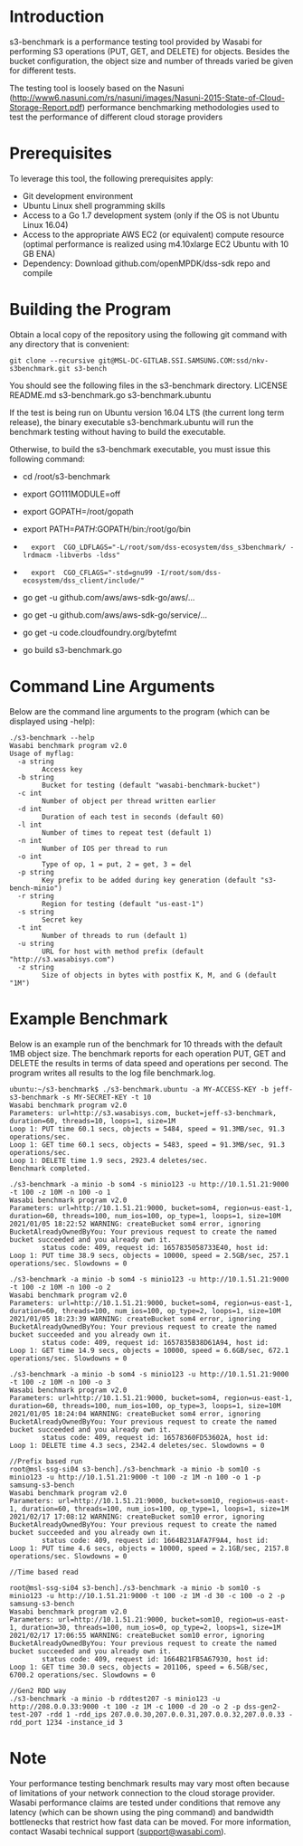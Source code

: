 # Introduction
s3-benchmark is a performance testing tool provided by Wasabi for performing S3 operations (PUT, GET, and DELETE) for objects. Besides the bucket configuration, the object size and number of threads varied be given for different tests.

The testing tool is loosely based on the Nasuni (http://www6.nasuni.com/rs/nasuni/images/Nasuni-2015-State-of-Cloud-Storage-Report.pdf) performance benchmarking methodologies used to test the performance of different cloud storage providers

# Prerequisites
To leverage this tool, the following prerequisites apply:
*	Git development environment
*	Ubuntu Linux shell programming skills
*	Access to a Go 1.7 development system (only if the OS is not Ubuntu Linux 16.04)
*	Access to the appropriate AWS EC2 (or equivalent) compute resource (optimal performance is realized using m4.10xlarge EC2 Ubuntu with 10 GB ENA)
*	Dependency: Download github.com/openMPDK/dss-sdk repo and compile

# Building the Program
Obtain a local copy of the repository using the following git command with any directory that is convenient:

```
git clone --recursive git@MSL-DC-GITLAB.SSI.SAMSUNG.COM:ssd/nkv-s3benchmark.git s3-bench
```

You should see the following files in the s3-benchmark directory.
LICENSE	README.md		s3-benchmark.go	s3-benchmark.ubuntu

If the test is being run on Ubuntu version 16.04 LTS (the current long term release), the binary
executable s3-benchmark.ubuntu will run the benchmark testing without having to build the executable. 

Otherwise, to build the s3-benchmark executable, you must issue this following command:

*	cd /root/s3-benchmark
*	export GO111MODULE=off
*	export GOPATH=/root/gopath
*	export PATH=$PATH:$GOPATH/bin:/root/go/bin
*       export  CGO_LDFLAGS="-L/root/som/dss-ecosystem/dss_s3benchmark/ -lrdmacm -libverbs -ldss"
*       export  CGO_CFLAGS="-std=gnu99 -I/root/som/dss-ecosystem/dss_client/include/"	

*	go get -u github.com/aws/aws-sdk-go/aws/...
*	go get -u github.com/aws/aws-sdk-go/service/...
*	go get -u code.cloudfoundry.org/bytefmt

*	go build s3-benchmark.go
 
# Command Line Arguments
Below are the command line arguments to the program (which can be displayed using -help):

```
./s3-benchmark --help
Wasabi benchmark program v2.0
Usage of myflag:
  -a string
        Access key
  -b string
        Bucket for testing (default "wasabi-benchmark-bucket")
  -c int
        Number of object per thread written earlier
  -d int
        Duration of each test in seconds (default 60)
  -l int
        Number of times to repeat test (default 1)
  -n int
        Number of IOS per thread to run
  -o int
        Type of op, 1 = put, 2 = get, 3 = del
  -p string
        Key prefix to be added during key generation (default "s3-bench-minio")
  -r string
        Region for testing (default "us-east-1")
  -s string
        Secret key
  -t int
        Number of threads to run (default 1)
  -u string
        URL for host with method prefix (default "http://s3.wasabisys.com")
  -z string
        Size of objects in bytes with postfix K, M, and G (default "1M")

```        

# Example Benchmark
Below is an example run of the benchmark for 10 threads with the default 1MB object size.  The benchmark reports
for each operation PUT, GET and DELETE the results in terms of data speed and operations per second.  The program
writes all results to the log file benchmark.log.

```
ubuntu:~/s3-benchmark$ ./s3-benchmark.ubuntu -a MY-ACCESS-KEY -b jeff-s3-benchmark -s MY-SECRET-KEY -t 10 
Wasabi benchmark program v2.0
Parameters: url=http://s3.wasabisys.com, bucket=jeff-s3-benchmark, duration=60, threads=10, loops=1, size=1M
Loop 1: PUT time 60.1 secs, objects = 5484, speed = 91.3MB/sec, 91.3 operations/sec.
Loop 1: GET time 60.1 secs, objects = 5483, speed = 91.3MB/sec, 91.3 operations/sec.
Loop 1: DELETE time 1.9 secs, 2923.4 deletes/sec.
Benchmark completed.

./s3-benchmark -a minio -b som4 -s minio123 -u http://10.1.51.21:9000 -t 100 -z 10M -n 100 -o 1
Wasabi benchmark program v2.0
Parameters: url=http://10.1.51.21:9000, bucket=som4, region=us-east-1, duration=60, threads=100, num_ios=100, op_type=1, loops=1, size=10M
2021/01/05 18:22:52 WARNING: createBucket som4 error, ignoring BucketAlreadyOwnedByYou: Your previous request to create the named bucket succeeded and you already own it.
        status code: 409, request id: 1657835058733E40, host id:
Loop 1: PUT time 38.9 secs, objects = 10000, speed = 2.5GB/sec, 257.1 operations/sec. Slowdowns = 0

./s3-benchmark -a minio -b som4 -s minio123 -u http://10.1.51.21:9000 -t 100 -z 10M -n 100 -o 2
Wasabi benchmark program v2.0
Parameters: url=http://10.1.51.21:9000, bucket=som4, region=us-east-1, duration=60, threads=100, num_ios=100, op_type=2, loops=1, size=10M
2021/01/05 18:23:39 WARNING: createBucket som4 error, ignoring BucketAlreadyOwnedByYou: Your previous request to create the named bucket succeeded and you already own it.
        status code: 409, request id: 1657835B38D61A94, host id:
Loop 1: GET time 14.9 secs, objects = 10000, speed = 6.6GB/sec, 672.1 operations/sec. Slowdowns = 0

./s3-benchmark -a minio -b som4 -s minio123 -u http://10.1.51.21:9000 -t 100 -z 10M -n 100 -o 3
Wasabi benchmark program v2.0
Parameters: url=http://10.1.51.21:9000, bucket=som4, region=us-east-1, duration=60, threads=100, num_ios=100, op_type=3, loops=1, size=10M
2021/01/05 18:24:04 WARNING: createBucket som4 error, ignoring BucketAlreadyOwnedByYou: Your previous request to create the named bucket succeeded and you already own it.
        status code: 409, request id: 16578360FD53602A, host id:
Loop 1: DELETE time 4.3 secs, 2342.4 deletes/sec. Slowdowns = 0

//Prefix based run
root@msl-ssg-si04 s3-bench]./s3-benchmark -a minio -b som10 -s minio123 -u http://10.1.51.21:9000 -t 100 -z 1M -n 100 -o 1 -p samsung-s3-bench
Wasabi benchmark program v2.0
Parameters: url=http://10.1.51.21:9000, bucket=som10, region=us-east-1, duration=60, threads=100, num_ios=100, op_type=1, loops=1, size=1M
2021/02/17 17:08:12 WARNING: createBucket som10 error, ignoring BucketAlreadyOwnedByYou: Your previous request to create the named bucket succeeded and you already own it.
        status code: 409, request id: 1664B231AFA7F9A4, host id:
Loop 1: PUT time 4.6 secs, objects = 10000, speed = 2.1GB/sec, 2157.8 operations/sec. Slowdowns = 0

//Time based read

root@msl-ssg-si04 s3-bench]./s3-benchmark -a minio -b som10 -s minio123 -u http://10.1.51.21:9000 -t 100 -z 1M -d 30 -c 100 -o 2 -p samsung-s3-bench
Wasabi benchmark program v2.0
Parameters: url=http://10.1.51.21:9000, bucket=som10, region=us-east-1, duration=30, threads=100, num_ios=0, op_type=2, loops=1, size=1M
2021/02/17 17:06:55 WARNING: createBucket som10 error, ignoring BucketAlreadyOwnedByYou: Your previous request to create the named bucket succeeded and you already own it.
        status code: 409, request id: 1664B21FB5A67930, host id:
Loop 1: GET time 30.0 secs, objects = 201106, speed = 6.5GB/sec, 6700.2 operations/sec. Slowdowns = 0

//Gen2 RDD way
./s3-benchmark -a minio -b rddtest207 -s minio123 -u http://208.0.0.33:9000 -t 100 -z 1M -c 1000 -d 20 -o 2 -p dss-gen2-test-207 -rdd 1 -rdd_ips 207.0.0.30,207.0.0.31,207.0.0.32,207.0.0.33 -rdd_port 1234 -instance_id 3

```

# Note
Your performance testing benchmark results may vary most often because of limitations of your network connection to the cloud storage provider.  Wasabi performance claims are tested under conditions that remove any latency (which can be shown using the ping command) and bandwidth bottlenecks that restrict how fast data can be moved.  For more information,
contact Wasabi technical support (support@wasabi.com).
